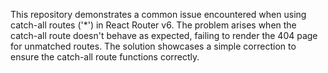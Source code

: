 This repository demonstrates a common issue encountered when using catch-all routes ('*') in React Router v6.  The problem arises when the catch-all route doesn't behave as expected, failing to render the 404 page for unmatched routes. The solution showcases a simple correction to ensure the catch-all route functions correctly.